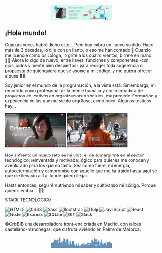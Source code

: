 <div style="text-align:center"><img src="./images/Background_header.png" alt="background header" style="width:70%; margin-left:auto; margin-right:auto; display: block; width:200px"/></div>

## ¡Hola mundo!

Cuántas veces habré dicho esto... Pero hoy cobra un nuevo sentido. Hace más de 3 décadas, lo dije con un llanto, o eso me han contado 👶 Cuando me licencié como psicóloga, lo grité a los cuatro vientos, birrete en mano 👩‍🎓 Ahora lo digo de nuevo, entre llaves, funciones y componentes -con ojos, oídos y mente bien despiertos- para recoger toda sugerencia o propuesta de quienquiera que se asome a mi código, y me quiera ofrecer alguna 👩‍💻

Soy junior en el mundo de la programación, a la vista está. Sin embargo, mi recorrido como profesional de la mente humana y como creadora de proyectos educativos en organizaciones sociales, me precede. Formación y experiencia de las que me siento orgullosa, como poco. Algunos testigos hay...

<a href="https://youtu.be/LaGT7VlIF4o" target="_blank" style="text-align:center"><img src="./images/Video_SonGotlab.png" alt="youtube image" style="max-width:40%"></a><a href="https://youtu.be/VIRC-KtpRVU" style="text-align:center" target="_blank"><img src="./images/Video_EdCamp.png" alt="youtube image" style="max-width:40%"></a>

Hoy enfrento un nuevo reto en mi vida, el de sumergirme en el sector tecnológico, reinventada y motivada; lógico para quienes me conocen y aventurado para los que no tanto. Sea como fuere, mi energía, autodetermiación y compromiso con aquello que me ha traído hasta aquí sé que me llevarán allí a donde quiero llegar.

Hasta entonces, seguiré nutriendo mi saber y cultivando mi código. Porque quien siembra... 🐾🌱

STACK TECNOLÓGICO

![HTML5](https://img.shields.io/badge/-HTML5-%23E34F26?logo=html5&logoColor=white)
![CSS3](https://img.shields.io/badge/-CSS3-%231572B6?logo=css3&logoColor=white)
![Sass](https://img.shields.io/badge/-Sass-%23CC6699?logo=sass&logoColor=white)
![Bootstrap](https://img.shields.io/badge/-Bootstrap-%237952B3?logo=bootstrap&logoColor=white)
![Gulp](https://img.shields.io/badge/-Gulp-%23CF4647?logo=Gulp&logoColor=white)
![JavaScript](https://img.shields.io/badge/-JavaScript-%23F7DF1E?logo=javascript&logoColor=white)
![React](https://img.shields.io/badge/-React-%2361DAFB?logo=react&logoColor=white)
![Node](https://img.shields.io/badge/-Node.js-%23339933?logo=Node.js&logoColor=white)
![Express](https://img.shields.io/badge/-Express-%23000000?logo=Express&logoColor=white)
![SQLite](https://img.shields.io/badge/-SQLite-%23003B57?logo=SQLite&logoColor=white)
![GIT](https://img.shields.io/badge/-Git-%23F05032?logo=git&logoColor=white)
![Slack](https://img.shields.io/badge/-Slack-%234A154B?logo=Slack&logoColor=white)

©CrisBIB una desarrolladora front-end criada en Madrid, con raíces castellano-manchegas, que disfruta viviendo en Palma de Mallorca.

<div style="text-align:center"><img src="./images/Background_footer_cut.png" alt="background footer" style="width:70%; margin-left:auto; margin-right:auto; display: block; width:200px"/></div>
